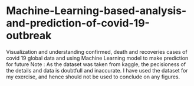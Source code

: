 # Machine-Learning-based-analysis-and-prediction-of-covid-19-outbreak
Visualization and understanding confirmed, death and recoveries cases of covid 19 global data and using Machine Learning model to make prediction for future
Note :  As the dataset was taken from kaggle, the pecisioness of the details and data is doubtfull and inaccurate. I have used the dataset for my exercise, and hence should not be used to conclude on any figures.
